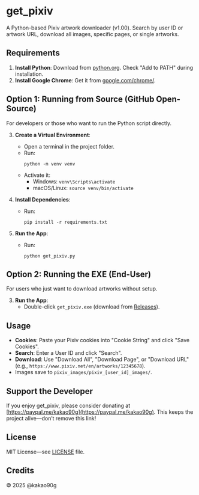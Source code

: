 # get_pixiv
A Python-based Pixiv artwork downloader (v1.00). Search by user ID or artwork URL, download all images, specific pages, or single artworks.

## Requirements
1. **Install Python**: Download from [python.org](https://www.python.org/). Check "Add to PATH" during installation.
2. **Install Google Chrome**: Get it from [google.com/chrome/](https://www.google.com/chrome/).

## Option 1: Running from Source (GitHub Open-Source)
For developers or those who want to run the Python script directly.

3. **Create a Virtual Environment**:
   - Open a terminal in the project folder.
   - Run:
     ```
     python -m venv venv
     ```
   - Activate it:
     - Windows: `venv\Scripts\activate`
     - macOS/Linux: `source venv/bin/activate`

4. **Install Dependencies**:
   - Run:
     ```
     pip install -r requirements.txt
     ```

5. **Run the App**:
   - Run:
     ```
     python get_pixiv.py
     ```

## Option 2: Running the EXE (End-User)
For users who just want to download artworks without setup.

3. **Run the App**:
   - Double-click `get_pixiv.exe` (download from [Releases](https://github.com/kakao90g/get_pixiv/releases)).

## Usage
- **Cookies**: Paste your Pixiv cookies into "Cookie String" and click "Save Cookies".
- **Search**: Enter a User ID and click "Search".
- **Download**: Use "Download All", "Download Page", or "Download URL" (e.g., `https://www.pixiv.net/en/artworks/12345678`).
- Images save to `pixiv_images/pixiv_[user_id]_images/`.

## Support the Developer
If you enjoy get_pixiv, please consider donating at [https://paypal.me/kakao90g](https://paypal.me/kakao90g). This keeps the project alive—don’t remove this link!

## License
MIT License—see [LICENSE](LICENSE) file.

## Credits
© 2025 @kakao90g